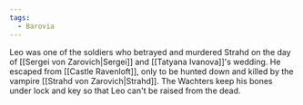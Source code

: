 ```yaml
---
tags:
  - Barovia
---
```

Leo was one of the soldiers who betrayed and murdered Strahd on the day of [[Sergei von Zarovich|Sergei]] and [[Tatyana Ivanova]]'s wedding. He escaped from [[Castle Ravenloft]], only to be hunted down and killed by the vampire [[Strahd von Zarovich|Strahd]]. The Wachters keep his bones under lock and key so that Leo can't be raised from the dead.